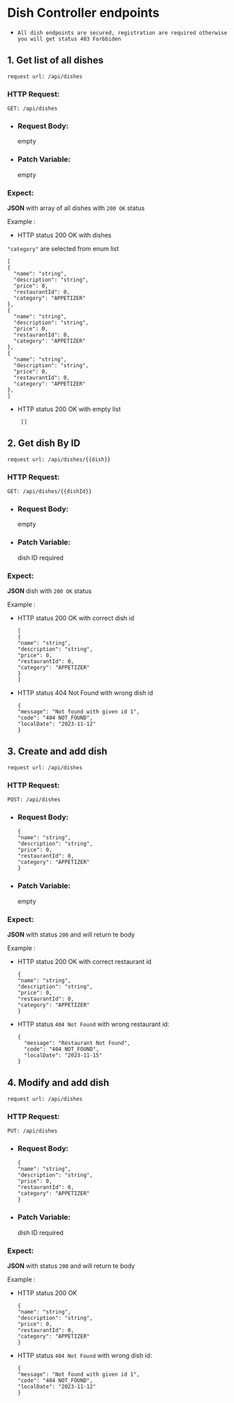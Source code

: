 # Dish Controller endpoints

* `All dish endpoints are secured, registration are required otherwise you will get status 403 Forbbiden`

## 1. Get list of all dishes

`request url: /api/dishes`

### HTTP Request:

`GET: /api/dishes`

* ### Request Body:
  empty

* ### Patch Variable:
  empty

### Expect:

**JSON** with array of all dishes with `200 OK` status

Example :

* HTTP status 200 OK with dishes

`"category"` are selected from enum list

  ```
  [
  {
    "name": "string",
    "description": "string",
    "price": 0,
    "restaurantId": 0,
    "category": "APPETIZER"
  },
  {
    "name": "string",
    "description": "string",
    "price": 0,
    "restaurantId": 0,
    "category": "APPETIZER"
  },
  {
    "name": "string",
    "description": "string",
    "price": 0,
    "restaurantId": 0,
    "category": "APPETIZER" 
  },
  ]
  ```

* HTTP status 200 OK with empty list

  ```
   []
  ```

## 2. Get dish By ID

`request url: /api/dishes/{{dish}}`

### HTTP Request:

`GET: /api/dishes/{{dishId}}`

* ### Request Body:
  empty

* ### Patch Variable:
  dish ID required

### Expect:

**JSON**  dish with `200 OK` status

Example :

* HTTP status 200 OK with correct dish id
  ```
  [
  {
  "name": "string",
  "description": "string",
  "price": 0,
  "restaurantId": 0,
  "category": "APPETIZER"
  }
  ]
  ```
* HTTP status 404 Not Found with wrong dish id

  ```
  {
  "message": "Not found with given id 1",
  "code": "404 NOT_FOUND",
  "localDate": "2023-11-12"
  }
  ```

## 3. Create and add dish

`request url: /api/dishes`

### HTTP Request:

`POST: /api/dishes`

* ### Request Body:
  ```
  {
  "name": "string",
  "description": "string",
  "price": 0,
  "restaurantId": 0,
  "category": "APPETIZER"
  } 
  ```

* ### Patch Variable:
  empty

### Expect:

**JSON** with status `200` and will return te body

Example :

* HTTP status 200 OK with correct restaurant id
  ```
  {
  "name": "string",
  "description": "string",
  "price": 0,
  "restaurantId": 0,
  "category": "APPETIZER"
  } 
  ```
* HTTP status `404 Not Found` with wrong restaurant id:
  ```
  {
    "message": "Restaurant Not Found",
    "code": "404 NOT_FOUND",
    "localDate": "2023-11-15"
  }

## 4. Modify and add dish

`request url: /api/dishes`

### HTTP Request:

`PUT: /api/dishes`

* ### Request Body:
  ```
  {
  "name": "string",
  "description": "string",
  "price": 0,
  "restaurantId": 0,
  "category": "APPETIZER"
  } 
  ```

* ### Patch Variable:

  dish ID required

### Expect:

**JSON** with status `200` and will return te body

Example :

* HTTP status 200 OK
  ```
  {
  "name": "string",
  "description": "string",
  "price": 0,
  "restaurantId": 0,
  "category": "APPETIZER"
  } 
  ```

* HTTP status `404 Not Found` with wrong dish id:
  ```
  {
  "message": "Not found with given id 1",
  "code": "404 NOT_FOUND",
  "localDate": "2023-11-12"
  }
  ```



